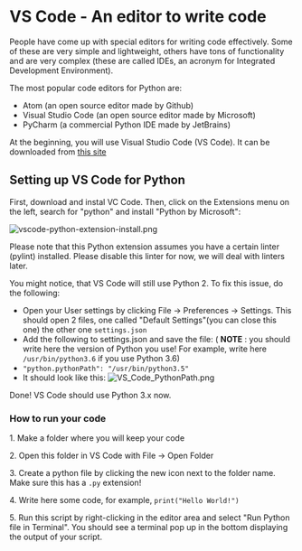 # VS Code - An editor to write code

People have come up with special editors for writing code effectively. Some of these are very simple and lightweight, others have tons of functionality and are very complex (these are called IDEs, an acronym for Integrated Development Environment).

The most popular code editors for Python are:

  * Atom (an open source editor made by Github)
  * Visual Studio Code (an open source editor made by Microsoft)
  * PyCharm (a commercial Python IDE made by JetBrains)



At the beginning, you will use Visual Studio Code (VS Code). It can be downloaded from [this site](https://code.visualstudio.com/download)

## Setting up VS Code for Python

First, download and instal VC Code.
Then, click on the Extensions menu on the left, search for "python" and install "Python by Microsoft":

![vscode-python-extension-install.png](/media/vscode-python-extension-install.png)

Please note that this Python extension assumes you have a certain linter (pylint) installed. Please disable this linter for now, we will deal with linters later.

You might notice, that VS Code will still use Python 2. To fix this issue, do the following:

  * Open your User settings by clicking File -> Preferences -> Settings. This should open 2 files, one called "Default Settings"(you can close this one) the other one `settings.json`
  * Add the following to settings.json and save the file: ( **NOTE** : you should write here the version of Python you use! For example, write here `/usr/bin/python3.6` if you use Python 3.6)
  * `"python.pythonPath": "/usr/bin/python3.5"`
  * It should look like this:
![VS_Code_PythonPath.png](/media/VS_Code_PythonPath.png)



Done! VS Code should use Python 3.x now.

### How to run your code

1\. Make a folder where you will keep your code

2\. Open this folder in VS Code with File -> Open Folder

3\. Create a python file by clicking the new icon next to the folder name. Make sure this has a `.py` extension!

4\. Write here some code, for example, `print("Hello World!")`

5\. Run this script by right-clicking in the editor area and select "Run Python file in Terminal". You should see a terminal pop up in the bottom displaying the output of your script.
